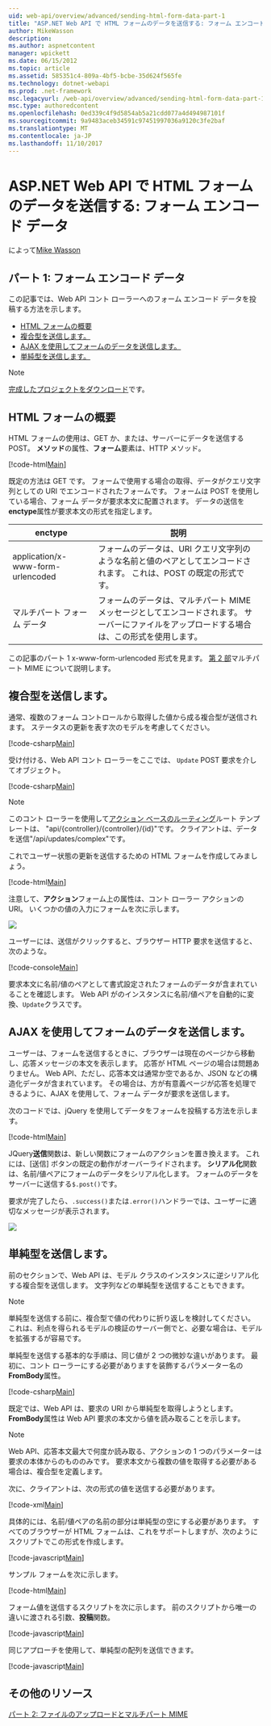 ```yaml
---
uid: web-api/overview/advanced/sending-html-form-data-part-1
title: "ASP.NET Web API で HTML フォームのデータを送信する: フォーム エンコード データ |Microsoft ドキュメント"
author: MikeWasson
description: 
ms.author: aspnetcontent
manager: wpickett
ms.date: 06/15/2012
ms.topic: article
ms.assetid: 585351c4-809a-4bf5-bcbe-35d624f565fe
ms.technology: dotnet-webapi
ms.prod: .net-framework
msc.legacyurl: /web-api/overview/advanced/sending-html-form-data-part-1
msc.type: authoredcontent
ms.openlocfilehash: 0ed339c4f9d5854ab5a21cdd077a4d494987101f
ms.sourcegitcommit: 9a9483aceb34591c97451997036a9120c3fe2baf
ms.translationtype: MT
ms.contentlocale: ja-JP
ms.lasthandoff: 11/10/2017
---
```

<a name="sending-html-form-data-in-aspnet-web-api-form-urlencoded-data"></a>ASP.NET Web API で HTML フォームのデータを送信する: フォーム エンコード データ
====================
によって[Mike Wasson](https://github.com/MikeWasson)

## <a name="part-1-form-urlencoded-data"></a>パート 1: フォーム エンコード データ

この記事では、Web API コント ローラーへのフォーム エンコード データを投稿する方法を示します。

- [HTML フォームの概要](#overview_of_html_forms)
- [複合型を送信します。](#sending_complex_types)
- [AJAX を使用してフォームのデータを送信します。](#sending_form_data_via_ajax)
- [単純型を送信します。](#sending_simple_types)

> [!NOTE]
> [完成したプロジェクトをダウンロード](https://code.msdn.microsoft.com/ASPNET-Web-API-Sending-a6f9d007)です。


<a id="overview_of_html_forms"></a>
## <a name="overview-of-html-forms"></a>HTML フォームの概要

HTML フォームの使用は、GET か、または、サーバーにデータを送信する POST。 **メソッド**の属性、**フォーム**要素は、HTTP メソッド。

[!code-html[Main](sending-html-form-data-part-1/samples/sample1.html)]

既定の方法は GET です。 フォームで使用する場合の取得、データがクエリ文字列としての URI でエンコードされたフォームです。 フォームは POST を使用している場合、フォーム データが要求本文に配置されます。 データの送信を**enctype**属性が要求本文の形式を指定します。

| enctype | 説明 |
| --- | --- |
| application/x-www-form-urlencoded | フォームのデータは、URI クエリ文字列のような名前と値のペアとしてエンコードされます。 これは、POST の既定の形式です。 |
| マルチパート フォーム データ | フォームのデータは、マルチパート MIME メッセージとしてエンコードされます。 サーバーにファイルをアップロードする場合は、この形式を使用します。 |

この記事のパート 1 x-www-form-urlencoded 形式を見ます。 [第 2 部](sending-html-form-data-part-2.md)マルチパート MIME について説明します。

<a id="sending_complex_types"></a>
## <a name="sending-complex-types"></a>複合型を送信します。

通常、複数のフォーム コントロールから取得した値から成る複合型が送信されます。 ステータスの更新を表す次のモデルを考慮してください。

[!code-csharp[Main](sending-html-form-data-part-1/samples/sample2.cs)]

受け付ける、Web API コント ローラーをここでは、 `Update` POST 要求を介してオブジェクト。

[!code-csharp[Main](sending-html-form-data-part-1/samples/sample3.cs)]

> [!NOTE]
> このコント ローラーを使用して[アクション ベースのルーティング](../web-api-routing-and-actions/routing-in-aspnet-web-api.md#routing_by_action_name)ルート テンプレートは、 &quot;api/{controller}/{controller}/{id}&quot;です。 クライアントは、データを送信&quot;/api/updates/complex&quot;です。


これでユーザー状態の更新を送信するための HTML フォームを作成してみましょう。

[!code-html[Main](sending-html-form-data-part-1/samples/sample4.html)]

注意して、**アクション**フォーム上の属性は、コント ローラー アクションの URI。 いくつかの値の入力にフォームを次に示します。

![](sending-html-form-data-part-1/_static/image1.png)

ユーザーには、送信がクリックすると、ブラウザー HTTP 要求を送信すると、次のような。

[!code-console[Main](sending-html-form-data-part-1/samples/sample5.cmd)]

要求本文に名前/値のペアとして書式設定されたフォームのデータが含まれていることを確認します。 Web API がのインスタンスに名前/値ペアを自動的に変換、`Update`クラスです。

<a id="sending_form_data_via_ajax"></a>
## <a name="sending-form-data-via-ajax"></a>AJAX を使用してフォームのデータを送信します。

ユーザーは、フォームを送信するときに、ブラウザーは現在のページから移動し、応答メッセージの本文を表示します。 応答が HTML ページの場合は問題ありません。 Web API、ただし、応答本文は通常か空であるか、JSON などの構造化データが含まれています。 その場合は、方が有意義ページが応答を処理できるように、AJAX を使用して、フォーム データが要求を送信します。

次のコードでは、jQuery を使用してデータをフォームを投稿する方法を示します。

[!code-html[Main](sending-html-form-data-part-1/samples/sample6.html)]

JQuery**送信**関数は、新しい関数にフォームのアクションを置き換えます。 これには、[送信] ボタンの既定の動作がオーバーライドされます。 **シリアル化**関数は、名前/値ペアにフォームのデータをシリアル化します。 フォームのデータをサーバーに送信する`$.post()`です。

要求が完了したら、`.success()`または`.error()`ハンドラーでは、ユーザーに適切なメッセージが表示されます。

![](sending-html-form-data-part-1/_static/image2.png)

<a id="sending_simple_types"></a>
## <a name="sending-simple-types"></a>単純型を送信します。

前のセクションで、Web API は、モデル クラスのインスタンスに逆シリアル化する複合型を送信します。 文字列などの単純型を送信することもできます。

> [!NOTE]
> 単純型を送信する前に、複合型で値の代わりに折り返しを検討してください。 これは、利点を得られるモデルの検証のサーバー側でと、必要な場合は、モデルを拡張するが容易です。


単純型を送信する基本的な手順は、同じ値が 2 つの微妙な違いがあります。 最初に、コント ローラーにする必要がありますを装飾するパラメーター名の**FromBody**属性。

[!code-csharp[Main](sending-html-form-data-part-1/samples/sample7.cs?highlight=3)]

既定では、Web API は、要求の URI から単純型を取得しようとします。 **FromBody**属性は Web API 要求の本文から値を読み取ることを示します。

> [!NOTE]
> Web API、応答本文最大で何度か読み取る、アクションの 1 つのパラメーターは要求の本体からのもののみです。 要求本文から複数の値を取得する必要がある場合は、複合型を定義します。


次に、クライアントは、次の形式の値を送信する必要があります。

[!code-xml[Main](sending-html-form-data-part-1/samples/sample8.xml)]

具体的には、名前/値ペアの名前の部分は単純型の空にする必要があります。 すべてのブラウザーが HTML フォームは、これをサポートしますが、次のようにスクリプトでこの形式を作成します。

[!code-javascript[Main](sending-html-form-data-part-1/samples/sample9.js)]

サンプル フォームを次に示します。

[!code-html[Main](sending-html-form-data-part-1/samples/sample10.html)]

フォーム値を送信するスクリプトを次に示します。 前のスクリプトから唯一の違いに渡される引数、**投稿**関数。

[!code-javascript[Main](sending-html-form-data-part-1/samples/sample11.js?highlight=2)]

同じアプローチを使用して、単純型の配列を送信できます。

[!code-javascript[Main](sending-html-form-data-part-1/samples/sample12.js)]

## <a name="additional-resources"></a>その他のリソース

[パート 2: ファイルのアップロードとマルチパート MIME](sending-html-form-data-part-2.md)
